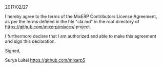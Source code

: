 2017/02/27

I hereby agree to the terms of the MixERP Contributors License
Agreement, as per the terms defined in the file "cla.md" in the root directory 
of https://github.com/mixerp/mixerp/ project.

I furthermore declare that I am authorized and able to make this
agreement and sign this declaration.

Signed,

Surya Luitel
https://github.com/mixerp5